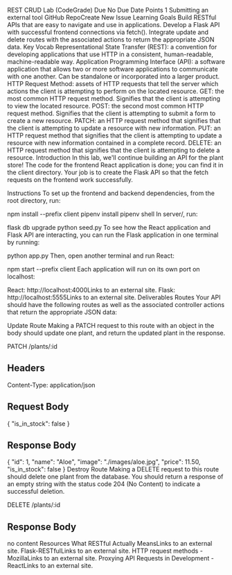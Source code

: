 REST CRUD Lab (CodeGrade)
Due No Due Date Points 1 Submitting an external tool
GitHub RepoCreate New Issue
Learning Goals
Build RESTful APIs that are easy to navigate and use in applications.
Develop a Flask API with successful frontend connections via fetch().
Integrate update and delete routes with the associated actions to return the appropriate JSON data.
Key Vocab
Representational State Transfer (REST): a convention for developing applications that use HTTP in a consistent, human-readable, machine-readable way.
Application Programming Interface (API): a software application that allows two or more software applications to communicate with one another. Can be standalone or incorporated into a larger product.
HTTP Request Method: assets of HTTP requests that tell the server which actions the client is attempting to perform on the located resource.
GET: the most common HTTP request method. Signifies that the client is attempting to view the located resource.
POST: the second most common HTTP request method. Signifies that the client is attempting to submit a form to create a new resource.
PATCH: an HTTP request method that signifies that the client is attempting to update a resource with new information.
PUT: an HTTP request method that signifies that the client is attempting to update a resource with new information contained in a complete record.
DELETE: an HTTP request method that signifies that the client is attempting to delete a resource.
Introduction
In this lab, we'll continue building an API for the plant store! The code for the frontend React application is done; you can find it in the client directory. Your job is to create the Flask API so that the fetch requests on the frontend work successfully.

Instructions
To set up the frontend and backend dependencies, from the root directory, run:

 npm install --prefix client
 pipenv install
 pipenv shell
In server/, run:

 flask db upgrade
 python seed.py
To see how the React application and Flask API are interacting, you can run the Flask application in one terminal by running:

 python app.py
Then, open another terminal and run React:

 npm start --prefix client
Each application will run on its own port on localhost:

React: http://localhost:4000Links to an external site.
Flask: http://localhost:5555Links to an external site.
Deliverables
Routes
Your API should have the following routes as well as the associated controller actions that return the appropriate JSON data:

Update Route
Making a PATCH request to this route with an object in the body should update one plant, and return the updated plant in the response.

PATCH /plants/:id


Headers
-------
Content-Type: application/json


Request Body
------
{
  "is_in_stock": false
}


Response Body
-------
{
  "id": 1,
  "name": "Aloe",
  "image": "./images/aloe.jpg",
  "price": 11.50,
  "is_in_stock": false
}
Destroy Route
Making a DELETE request to this route should delete one plant from the database. You should return a response of an empty string with the status code 204 (No Content) to indicate a successful deletion.

DELETE /plants/:id


Response Body
------
no content
Resources
What RESTful Actually MeansLinks to an external site.
Flask-RESTfulLinks to an external site.
HTTP request methods - MozillaLinks to an external site.
Proxying API Requests in Development - ReactLinks to an external site.